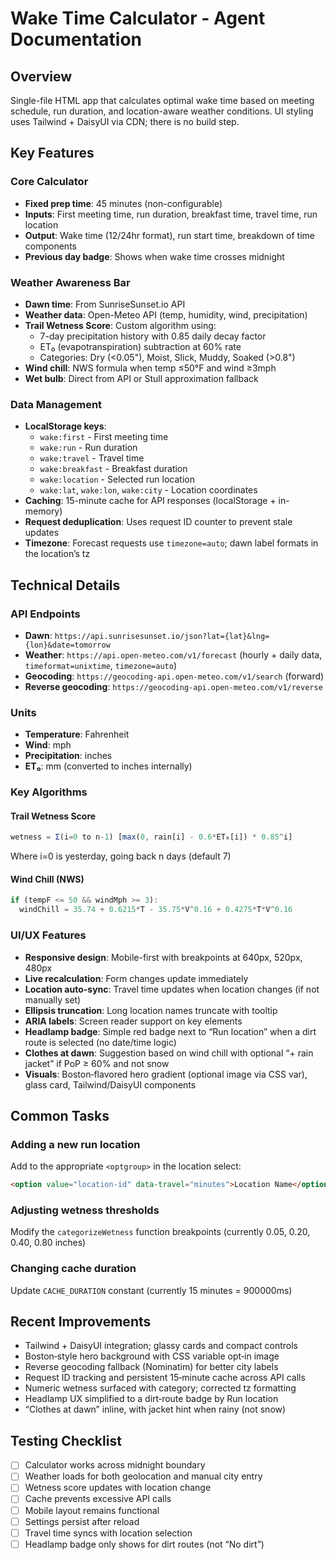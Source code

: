 # Wake Time Calculator - Agent Documentation

## Overview
Single-file HTML app that calculates optimal wake time based on meeting schedule, run duration, and location-aware weather conditions. UI styling uses Tailwind + DaisyUI via CDN; there is no build step.

## Key Features

### Core Calculator
- **Fixed prep time**: 45 minutes (non-configurable)
- **Inputs**: First meeting time, run duration, breakfast time, travel time, run location
- **Output**: Wake time (12/24hr format), run start time, breakdown of time components
- **Previous day badge**: Shows when wake time crosses midnight

### Weather Awareness Bar
- **Dawn time**: From SunriseSunset.io API
- **Weather data**: Open-Meteo API (temp, humidity, wind, precipitation)
- **Trail Wetness Score**: Custom algorithm using:
  - 7-day precipitation history with 0.85 daily decay factor
  - ET₀ (evapotranspiration) subtraction at 60% rate
  - Categories: Dry (<0.05"), Moist, Slick, Muddy, Soaked (>0.8")
- **Wind chill**: NWS formula when temp ≤50°F and wind ≥3mph
- **Wet bulb**: Direct from API or Stull approximation fallback

### Data Management
- **LocalStorage keys**:
  - `wake:first` - First meeting time
  - `wake:run` - Run duration
  - `wake:travel` - Travel time  
  - `wake:breakfast` - Breakfast duration
  - `wake:location` - Selected run location
  - `wake:lat`, `wake:lon`, `wake:city` - Location coordinates
- **Caching**: 15-minute cache for API responses (localStorage + in-memory)
- **Request deduplication**: Uses request ID counter to prevent stale updates
 - **Timezone**: Forecast requests use `timezone=auto`; dawn label formats in the location’s tz

## Technical Details

### API Endpoints
- **Dawn**: `https://api.sunrisesunset.io/json?lat={lat}&lng={lon}&date=tomorrow`
- **Weather**: `https://api.open-meteo.com/v1/forecast` (hourly + daily data, `timeformat=unixtime`, `timezone=auto`)
- **Geocoding**: `https://geocoding-api.open-meteo.com/v1/search` (forward)
- **Reverse geocoding**: `https://geocoding-api.open-meteo.com/v1/reverse`

### Units
- **Temperature**: Fahrenheit
- **Wind**: mph
- **Precipitation**: inches
- **ET₀**: mm (converted to inches internally)

### Key Algorithms

#### Trail Wetness Score
```javascript
wetness = Σ(i=0 to n-1) [max(0, rain[i] - 0.6*ET₀[i]) * 0.85^i]
```
Where i=0 is yesterday, going back n days (default 7)

#### Wind Chill (NWS)
```javascript
if (tempF <= 50 && windMph >= 3):
  windChill = 35.74 + 0.6215*T - 35.75*V^0.16 + 0.4275*T*V^0.16
```

### UI/UX Features
- **Responsive design**: Mobile-first with breakpoints at 640px, 520px, 480px
- **Live recalculation**: Form changes update immediately
- **Location auto-sync**: Travel time updates when location changes (if not manually set)
- **Ellipsis truncation**: Long location names truncate with tooltip
- **ARIA labels**: Screen reader support on key elements
- **Headlamp badge**: Simple red badge next to “Run location” when a dirt route is selected (no date/time logic)
- **Clothes at dawn**: Suggestion based on wind chill with optional “+ rain jacket” if PoP ≥ 60% and not snow
- **Visuals**: Boston‑flavored hero gradient (optional image via CSS var), glass card, Tailwind/DaisyUI components

## Common Tasks

### Adding a new run location
Add to the appropriate `<optgroup>` in the location select:
```html
<option value="location-id" data-travel="minutes">Location Name</option>
```

### Adjusting wetness thresholds
Modify the `categorizeWetness` function breakpoints (currently 0.05, 0.20, 0.40, 0.80 inches)

### Changing cache duration
Update `CACHE_DURATION` constant (currently 15 minutes = 900000ms)

## Recent Improvements
- Tailwind + DaisyUI integration; glassy cards and compact controls
- Boston‑style hero background with CSS variable opt‑in image
- Reverse geocoding fallback (Nominatim) for better city labels
- Request ID tracking and persistent 15‑minute cache across API calls
- Numeric wetness surfaced with category; corrected tz formatting
- Headlamp UX simplified to a dirt‑route badge by Run location
- “Clothes at dawn” inline, with jacket hint when rainy (not snow)

## Testing Checklist
- [ ] Calculator works across midnight boundary
- [ ] Weather loads for both geolocation and manual city entry
- [ ] Wetness score updates with location change
- [ ] Cache prevents excessive API calls
- [ ] Mobile layout remains functional
- [ ] Settings persist after reload
- [ ] Travel time syncs with location selection
- [ ] Headlamp badge only shows for dirt routes (not “No dirt”)
